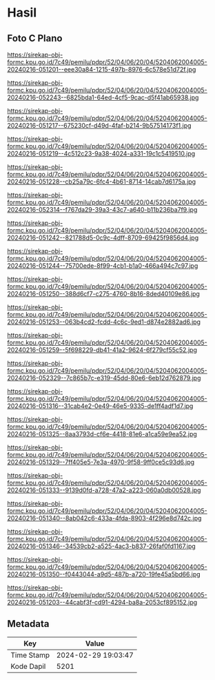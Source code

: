 # Hasil

## Foto C Plano

https://sirekap-obj-formc.kpu.go.id/7c49/pemilu/pdpr/52/04/06/20/04/5204062004005-20240216-051201--eee30a84-1215-497b-8976-6c578e51d72f.jpg

https://sirekap-obj-formc.kpu.go.id/7c49/pemilu/pdpr/52/04/06/20/04/5204062004005-20240216-052243--6825bda1-64ed-4cf5-9cac-d5f41ab65938.jpg

https://sirekap-obj-formc.kpu.go.id/7c49/pemilu/pdpr/52/04/06/20/04/5204062004005-20240216-051217--675230cf-d49d-4faf-b214-9b57514173f1.jpg

https://sirekap-obj-formc.kpu.go.id/7c49/pemilu/pdpr/52/04/06/20/04/5204062004005-20240216-051219--4c512c23-9a38-4024-a331-19c1c5419510.jpg

https://sirekap-obj-formc.kpu.go.id/7c49/pemilu/pdpr/52/04/06/20/04/5204062004005-20240216-051228--cb25a79c-6fc4-4b61-8714-14cab7d6175a.jpg

https://sirekap-obj-formc.kpu.go.id/7c49/pemilu/pdpr/52/04/06/20/04/5204062004005-20240216-052314--f767da29-39a3-43c7-a640-b11b236ba7f9.jpg

https://sirekap-obj-formc.kpu.go.id/7c49/pemilu/pdpr/52/04/06/20/04/5204062004005-20240216-051242--821788d5-0c9c-4dff-8709-69425f9856d4.jpg

https://sirekap-obj-formc.kpu.go.id/7c49/pemilu/pdpr/52/04/06/20/04/5204062004005-20240216-051244--75700ede-8f99-4cb1-b1a0-466a494c7c97.jpg

https://sirekap-obj-formc.kpu.go.id/7c49/pemilu/pdpr/52/04/06/20/04/5204062004005-20240216-051250--388d6cf7-c275-4760-8b16-8ded40109e86.jpg

https://sirekap-obj-formc.kpu.go.id/7c49/pemilu/pdpr/52/04/06/20/04/5204062004005-20240216-051253--063b4cd2-fcdd-4c6c-9ed1-d874e2882ad6.jpg

https://sirekap-obj-formc.kpu.go.id/7c49/pemilu/pdpr/52/04/06/20/04/5204062004005-20240216-051259--5f698229-db41-41a2-9624-6f279cf55c52.jpg

https://sirekap-obj-formc.kpu.go.id/7c49/pemilu/pdpr/52/04/06/20/04/5204062004005-20240216-052329--7c865b7c-e319-45dd-80e6-6eb12d762879.jpg

https://sirekap-obj-formc.kpu.go.id/7c49/pemilu/pdpr/52/04/06/20/04/5204062004005-20240216-051316--31cab4e2-0e49-46e5-9335-de1ff4adf1d7.jpg

https://sirekap-obj-formc.kpu.go.id/7c49/pemilu/pdpr/52/04/06/20/04/5204062004005-20240216-051325--8aa3793d-cf6e-4418-81e6-a1ca59e9ea52.jpg

https://sirekap-obj-formc.kpu.go.id/7c49/pemilu/pdpr/52/04/06/20/04/5204062004005-20240216-051329--7ff405e5-7e3a-4970-9f58-9ff0ce5c93d6.jpg

https://sirekap-obj-formc.kpu.go.id/7c49/pemilu/pdpr/52/04/06/20/04/5204062004005-20240216-051333--9139d0fd-a728-47a2-a223-060a0db00528.jpg

https://sirekap-obj-formc.kpu.go.id/7c49/pemilu/pdpr/52/04/06/20/04/5204062004005-20240216-051340--8ab042c6-433a-4fda-8903-4f296e8d742c.jpg

https://sirekap-obj-formc.kpu.go.id/7c49/pemilu/pdpr/52/04/06/20/04/5204062004005-20240216-051346--34539cb2-a525-4ac3-b837-26faf0fd1167.jpg

https://sirekap-obj-formc.kpu.go.id/7c49/pemilu/pdpr/52/04/06/20/04/5204062004005-20240216-051350--f0443044-a9d5-487b-a720-19fe45a5bd66.jpg

https://sirekap-obj-formc.kpu.go.id/7c49/pemilu/pdpr/52/04/06/20/04/5204062004005-20240216-051203--44cabf3f-cd91-4294-ba8a-2053cf895152.jpg


## Metadata

| Key        | Value               |
| ---------- | ------------------- |
| Time Stamp | 2024-02-29 19:03:47 |
| Kode Dapil | 5201                |



